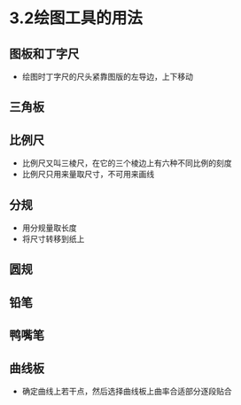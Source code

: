 # 3.2绘图工具的用法

## 图板和丁字尺
* 绘图时丁字尺的尺头紧靠图版的左导边，上下移动

## 三角板

## 比例尺

* 比例尺又叫三棱尺，在它的三个棱边上有六种不同比例的刻度
* 比例尺只用来量取尺寸，不可用来画线

## 分规
* 用分规量取长度
* 将尺寸转移到纸上

## 圆规

## 铅笔

## 鸭嘴笔

## 曲线板

* 确定曲线上若干点，然后选择曲线板上曲率合适部分逐段贴合